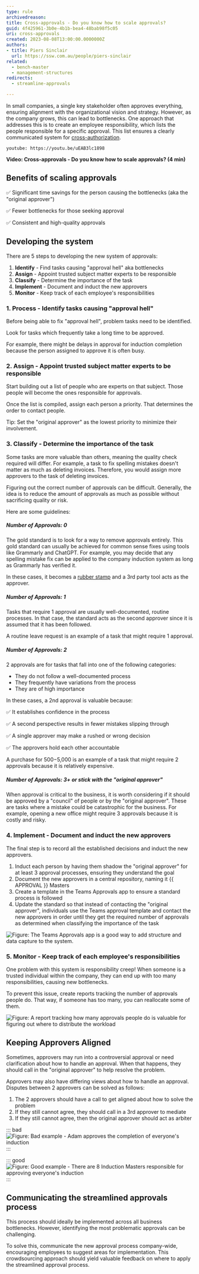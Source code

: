 ```yaml
---
type: rule
archivedreason: 
title: Cross-approvals - Do you know how to scale approvals?
guid: 4f425961-3b0e-4b1b-bea4-48bab98f5c05
uri: cross-approvals
created: 2023-08-08T13:00:00.0000000Z
authors:
- title: Piers Sinclair
  url: https://ssw.com.au/people/piers-sinclair
related: 
  - bench-master
  - management-structures
redirects:
  - streamline-approvals

---
```


In small companies, a single key stakeholder often approves everything, ensuring alignment with the organizational vision and strategy. However, as the company grows, this can lead to bottlenecks. One approach that addresses this is to create an employee responsibility, which lists the people responsible for a specific approval. This list ensures a clearly communicated system for [cross-authorization](/purchase-please/#cross-authorization).

<!--endintro-->

`youtube: https://youtu.be/uEAB3lc1898`

**Video: Cross-approvals - Do you know how to scale approvals? (4 min)**

## Benefits of scaling approvals

✅ Significant time savings for the person causing the bottlenecks (aka the "original approver")

✅ Fewer bottlenecks for those seeking approval

✅ Consistent and high-quality approvals

## Developing the system

There are 5 steps to developing the new system of approvals:

1. **Identify** - Find tasks causing "approval hell" aka bottlenecks
2. **Assign** - Appoint trusted subject matter experts to be responsible
3. **Classify** - Determine the importance of the task
4. **Implement** - Document and induct the new approvers
5. **Monitor** - Keep track of each employee's responsibilities

### 1. Process - Identify tasks causing "approval hell"
Before being able to fix "approval hell", problem tasks need to be identified.

Look for tasks which frequently take a long time to be approved.

For example, there might be delays in approval for induction completion because the person assigned to approve it is often busy.

### 2. Assign - Appoint trusted subject matter experts to be responsible
Start building out a list of people who are experts on that subject. Those people will become the ones responsible for approvals.

Once the list is compiled, assign each person a priority. That determines the order to contact people.

Tip: Set the "original approver" as the lowest priority to minimize their involvement.

### 3. Classify - Determine the importance of the task
Some tasks are more valuable than others, meaning the quality check required will differ. For example, a task to fix spelling mistakes doesn't matter as much as deleting invoices. Therefore, you would assign more approvers to the task of deleting invoices.

Figuring out the correct number of approvals can be difficult. Generally, the idea is to reduce the amount of approvals as much as possible without sacrificing quality or risk.

Here are some guidelines:

##### Number of Approvals: 0 
The gold standard is to look for a way to remove approvals entirely. This gold standard can usually be achieved for common sense fixes using tools like Grammarly and ChatGPT. For example, you may decide that any spelling mistake fix can be applied to the company induction system as long as Grammarly has verified it.

In these cases, it becomes a [rubber stamp](/rubber-stamp-prs) and a 3rd party tool acts as the approver.

##### Number of Approvals: 1
Tasks that require 1 approval are usually well-documented, routine processes. In that case, the standard acts as the second approver since it is assumed that it has been followed.

A routine leave request is an example of a task that might require 1 approval.

##### Number of Approvals: 2
2 approvals are for tasks that fall into one of the following categories:
* They do not follow a well-documented process
* They frequently have variations from the process
* They are of high importance

In these cases, a 2nd approval is valuable because:

✅ It establishes confidence in the process

✅ A second perspective results in fewer mistakes slipping through

✅ A single approver may make a rushed or wrong decision

✅ The approvers hold each other accountable

A purchase for $500-$5,000 is an example of a task that might require 2 approvals because it is relatively expensive.

##### Number of Approvals: 3+ or stick with the "original approver"
When approval is critical to the business, it is worth considering if it should be approved by a "council" of people or by the "original approver". These are tasks where a mistake could be catastrophic for the business. For example, opening a new office might require 3 approvals because it is costly and risky.


### 4. Implement - Document and induct the new approvers
The final step is to record all the established decisions and induct the new approvers.

1. Induct each person by having them shadow the "original approver" for at least 3 approval processes, ensuring they understand the goal
2. Document the new approvers in a central repository, naming it {{ APPROVAL }} Masters
3. Create a template in the Teams Approvals app to ensure a standard process is followed
4. Update the standard so that instead of contacting the "original approver", individuals use the Teams approval template and contact the new approvers in order until they get the required number of approvals as determined when classifying the importance of the task

![Figure: The Teams Approvals app is a good way to add structure and data capture to the system.](TeamsApprovalsTemplate.png)

### 5. Monitor - Keep track of each employee's responsibilities
One problem with this system is responsibility creep! When someone is a trusted individual within the company, they can end up with too many responsibilities, causing new bottlenecks.

To prevent this issue, create reports tracking the number of approvals people do. That way, if someone has too many, you can reallocate some of them.

![Figure: A report tracking how many approvals people do is valuable for figuring out where to distribute the workload](ApprovalsReport.png)

## Keeping Approvers Aligned
Sometimes, approvers may run into a controversial approval or need clarification about how to handle an approval. When that happens, they should call in the "original approver" to help resolve the problem.

Approvers may also have differing views about how to handle an approval. Disputes between 2 approvers can be solved as follows: 

1. The 2 approvers should have a call to get aligned about how to solve the problem
2. If they still cannot agree, they should call in a 3rd approver to mediate
3. If they still cannot agree, then the original approver should act as arbiter

::: bad  
![Figure: Bad example - Adam approves the completion of everyone's induction](InductionMastersBadExample.png)  
:::

::: good  
![Figure: Good example - There are 8 Induction Masters responsible for approving everyone's induction](InductionMastersGoodExample.png)  
:::

## Communicating the streamlined approvals process
This process should ideally be implemented across all business bottlenecks. However, identifying the most problematic approvals can be challenging. 

To solve this, communicate the new approval process company-wide, encouraging employees to suggest areas for implementation. This crowdsourcing approach should yield valuable feedback on where to apply the streamlined approval process.

